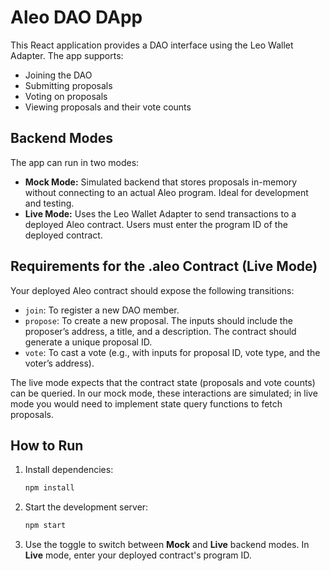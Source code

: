 # Aleo DAO DApp

This React application provides a DAO interface using the Leo Wallet Adapter. The app supports:
- Joining the DAO
- Submitting proposals
- Voting on proposals
- Viewing proposals and their vote counts

## Backend Modes

The app can run in two modes:
- **Mock Mode:** Simulated backend that stores proposals in-memory without connecting to an actual Aleo program. Ideal for development and testing.
- **Live Mode:** Uses the Leo Wallet Adapter to send transactions to a deployed Aleo contract. Users must enter the program ID of the deployed contract.

## Requirements for the .aleo Contract (Live Mode)

Your deployed Aleo contract should expose the following transitions:
- `join`: To register a new DAO member.
- `propose`: To create a new proposal. The inputs should include the proposer’s address, a title, and a description. The contract should generate a unique proposal ID.
- `vote`: To cast a vote (e.g., with inputs for proposal ID, vote type, and the voter’s address).

The live mode expects that the contract state (proposals and vote counts) can be queried. In our mock mode, these interactions are simulated; in live mode you would need to implement state query functions to fetch proposals.

## How to Run

1. Install dependencies:
   ```bash
   npm install
   ```
2. Start the development server:
   ```bash
   npm start
   ```
3. Use the toggle to switch between **Mock** and **Live** backend modes. In **Live** mode, enter your deployed contract's program ID.
